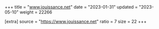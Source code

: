 +++
title = "www.jouissance.net"
date = "2023-01-31"
updated = "2023-05-10"
weight = 22266

[extra]
source = "https://www.jouissance.net"
ratio = 7
size = 22
+++
